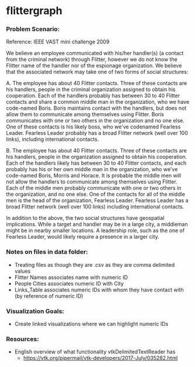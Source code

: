 # flittergraph

### Problem Scenario:
Reference: IEEE VAST mini challenge 2009
		
We believe an employee communicated with his/her handler(s) (a contact from the criminal network) through Flitter, however we do not know the Flitter name of the handler nor of the espionage organization. We believe that the associated network may take one of two forms of social structures:

A. The employee has about 40 Flitter contacts. Three of these contacts are his handlers, people in the criminal organization assigned to obtain his cooperation. Each of the handlers probably has between 30 to 40 Flitter contacts and share a common middle man in the organization, who we have code-named Boris. Boris maintains contact with the handlers, but does not allow them to communicate among themselves using Flitter. Boris communicates with one or two others in the organization and no one else. One of these contacts is his likely boss, who we've code­named Fearless Leader. Fearless Leader probably has a broad Flitter network (well over 100 links), including international contacts.

B. The employee has about 40 Flitter contacts. Three of these contacts are his handlers, people in the organization assigned to obtain his cooperation. Each of the handlers likely has between 30 to 40 Flitter contacts, and each probably has his or her own middle man in the organization, who we've code-named Boris, Morris and Horace. It is probable the middle men will not allow the handlers to communicate among themselves using Flitter. Each of the middle men probably communicate with one or two others in the organization, and no one else. One of the contacts for all of the middle men is the head of the organization, Fearless Leader. Fearless Leader has a broad Flitter network (well over 100 links) including international contacts.

In addition to the above, the two social structures have geospatial implications. While a target and handler may be in a large city, a middleman might be in nearby smaller locations. A leadership role, such as the one of Fearless Leader, would likely require a presence in a larger city.


### Notes on files in data folder:
* Treating files as though they are .csv as they are comma delimited values
* Flitter Names associates name with numeric ID
* People Cities associates numeric ID with City
* Links_Table associates numeric IDs with whom they have contact with (by reference of numeric ID)

### Visualization Goals:
* Create linked visualizations where we can highlight numeric IDs

### Resources:
* English overview of what functionality vtkDelimitedTextReader has
  * https://vtk.org/pipermail/vtk-developers/2017-July/035282.html